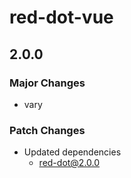 # red-dot-vue

## 2.0.0

### Major Changes

- vary

### Patch Changes

- Updated dependencies
  - red-dot@2.0.0
